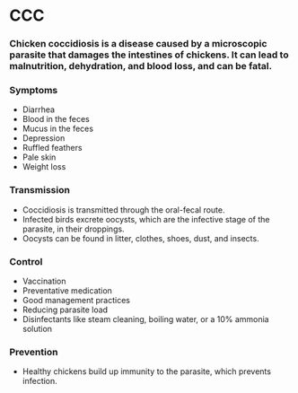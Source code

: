 # CCC
### Chicken coccidiosis is a disease caused by a microscopic parasite that damages the intestines of chickens. It can lead to malnutrition, dehydration, and blood loss, and can be fatal.

### Symptoms
- Diarrhea 
- Blood in the feces 
- Mucus in the feces 
- Depression 
- Ruffled feathers 
- Pale skin 
- Weight loss 

### Transmission
- Coccidiosis is transmitted through the oral-fecal route.
- Infected birds excrete oocysts, which are the infective stage of the parasite, in their droppings.
- Oocysts can be found in litter, clothes, shoes, dust, and insects.

### Control
- Vaccination 
- Preventative medication 
- Good management practices 
- Reducing parasite load 
- Disinfectants like steam cleaning, boiling water, or a 10% ammonia solution 

### Prevention
- Healthy chickens build up immunity to the parasite, which prevents infection. 
